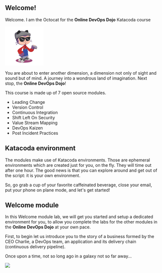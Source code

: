 ## Welcome!

Welcome. I am the Octocat for the **Online DevOps Dojo** Katacoda course

![](../../assets/online-devops-dojo/welcome/octocat.png)

You are about to enter another dimension, a dimension not only of sight and sound but of mind. A journey into a wondrous land of imagination. Next stop, the **Online DevOps Dojo**!

This course is made up of 7 open source modules.

* Leading Change
* Version Control
* Continuous Integration
* Shift Left On Security
* Value Stream Mapping
* DevOps Kaizen
* Post Incident Practices

## Katacoda environment

The modules make use of Katacoda environments. Those are ephemeral environments which are created just for you, on the fly. They
will time out after one hour. The good news is that you can explore around and get out of the script: it is your own environment.

So, go grab a cup of your favorite caffeinated beverage, close your email, put your phone on plane mode, and let's get started!

## Welcome module

In this Welcome module lab, we will get you started and setup a dedicated environment for you, to allow you complete the labs for
the other modules in the **Online DevOps Dojo** at your own pace.

First, to begin let us introduce you to the story of a business formed by the CEO Charlie, a DevOps team, an application and its
delivery chain (continuous delivery pipeline).

Once upon a time, not so long ago in a galaxy not so far away...

![](../../assets/online-devops-dojo/welcome/onceuponatime.jpg)
